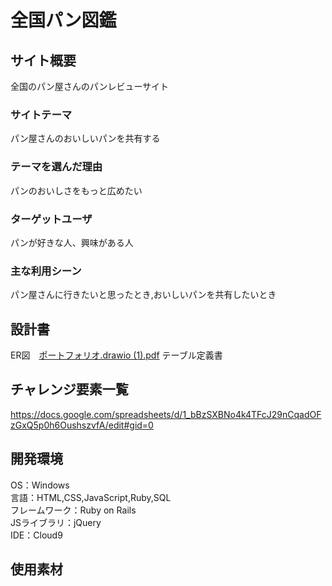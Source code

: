 # 全国パン図鑑

## サイト概要  
全国のパン屋さんのパンレビューサイト  

### サイトテーマ  
パン屋さんのおいしいパンを共有する  

### テーマを選んだ理由  
パンのおいしさをもっと広めたい

### ターゲットユーザ  
パンが好きな人、興味がある人  

### 主な利用シーン  
パン屋さんに行きたいと思ったとき,おいしいパンを共有したいとき 

## 設計書  
ER図　[ポートフォリオ.drawio (1).pdf](https://github.com/tachi7830/portfolio/files/7465283/drawio.1.pdf)
テーブル定義書

## チャレンジ要素一覧    
https://docs.google.com/spreadsheets/d/1_bBzSXBNo4k4TFcJ29nCqadOFzGxQ5p0h6OushszvfA/edit#gid=0

## 開発環境  
 OS：Windows  
言語：HTML,CSS,JavaScript,Ruby,SQL  
フレームワーク：Ruby on Rails  
JSライブラリ：jQuery  
IDE：Cloud9  

## 使用素材
